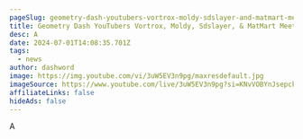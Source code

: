 ```yaml
---
pageSlug: geometry-dash-youtubers-vortrox-moldy-sdslayer-and-matmart-meetup-at-vidcon
title: Geometry Dash YouTubers Vortrox, Moldy, Sdslayer, & MatMart Meetup At VidCon
desc: A
date: 2024-07-01T14:08:35.701Z
tags:
  - news
author: dashword
image: https://img.youtube.com/vi/3uW5EV3n9pg/maxresdefault.jpg
imageSource: https://www.youtube.com/live/3uW5EV3n9pg?si=KNvVOBYnJsepck7M
affiliateLinks: false
hideAds: false
---
```

A